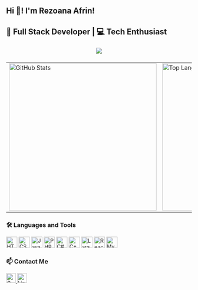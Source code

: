 <h2 align="left">Hi 👋! I'm Rezoana Afrin!</h2>
<h2 align="left">🚀 Full Stack Developer | 💻 Tech Enthusiast</h2>

###

<div align="center">
  <img src="https://visitor-badge.laobi.icu/badge?page_id=rezoanaafrinn.rezoanaafrinn" />
</div>

###

<table align="center">
  <tr>
    <td>
      <img 
        src="https://github-readme-stats.vercel.app/api?username=rezoanaafrinn&hide_title=false&hide_rank=false&show_icons=true&include_all_commits=true&count_private=true&disable_animations=false&theme=dracula&locale=en&hide_border=false" 
        width="400" 
        alt="GitHub Stats" 
      />
    </td>
    <td>
      <img 
        src="https://github-readme-stats.vercel.app/api/top-langs?username=rezoanaafrinn&locale=en&hide_title=false&layout=compact&card_width=320&langs_count=5&theme=dracula&hide_border=false" 
        width="400" 
        alt="Top Languages" 
      />
    </td>
  </tr>
</table>

###

<h3>🛠️ Languages and Tools</h3>

<p align="left">
  <img src="https://cdn.jsdelivr.net/gh/devicons/devicon/icons/html5/html5-original.svg" width="30" alt="HTML5" />
  <img src="https://cdn.jsdelivr.net/gh/devicons/devicon/icons/css3/css3-original.svg" width="30" alt="CSS3" />
  <img src="https://cdn.jsdelivr.net/gh/devicons/devicon/icons/javascript/javascript-original.svg" width="30" alt="JavaScript" />
  <img src="https://cdn.jsdelivr.net/gh/devicons/devicon/icons/php/php-original.svg" width="30" alt="PHP" />
  <img src="https://cdn.jsdelivr.net/gh/devicons/devicon/icons/csharp/csharp-original.svg" width="30" alt="C#" />
  <img src="https://cdn.jsdelivr.net/gh/devicons/devicon/icons/cplusplus/cplusplus-original.svg" width="30" alt="C++" />
  <img src="https://cdn.jsdelivr.net/gh/devicons/devicon/icons/laravel/laravel-original.svg" width="30" alt="Laravel" />
  <img src="https://cdn.jsdelivr.net/gh/devicons/devicon/icons/react/react-original.svg" width="30" alt="React" />
  <img src="https://cdn.jsdelivr.net/gh/devicons/devicon/icons/mysql/mysql-original.svg" width="30" alt="MySQL" />
</p>

###

<h3>📫 Contact Me</h3>

<p align="left">
  <a href="mailto:rezoanaafrinn@gmail.com" target="_blank">
    <img src="https://ssl.gstatic.com/ui/v1/icons/mail/rfr/gmail.ico" width="26" alt="Gmail" />
  </a>
  <a href="https://www.linkedin.com/in/rezoana-afrin/" target="_blank">
    <img src="https://upload.wikimedia.org/wikipedia/commons/c/ca/LinkedIn_logo_initials.png" width="26" alt="LinkedIn" />
  </a>
</p>
